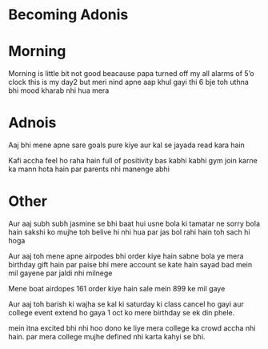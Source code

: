 # Becoming Adonis

# Morning

Morning is little bit not good beacause papa turned off my all alarms of 5’o clock this is my day2 but meri nind apne aap khul gayi thi 6 bje toh uthna bhi mood kharab nhi hua mera

# Adnois

Aaj bhi mene apne sare goals pure kiye aur kal se jayada read kara hain

Kafi accha feel ho raha hain full of positivity bas kabhi kabhi gym join karne ka mann hota hain par parents nhi manenge abhi

# Other

Aur aaj subh subh jasmine se bhi baat hui usne bola ki tamatar ne sorry bola hain sakshi ko mujhe toh belive hi nhi hua par jas bol rahi hain toh sach hi hoga

Aur aaj toh mene apne airpodes bhi order kiye hain sabne bola ye mera birthday gift hain par paise bhi mere account se kate hain sayad bad mein mil gayene par jaldi nhi milnege

Mene boat airdopes 161 order kiye hain sale mein 899 ke mil gaye

Aur aaj toh barish ki wajha se kal ki saturday ki class cancel ho gayi aur college event extend ho gaya 1 oct ko mere birthday se ek din phele.

mein itna excited bhi nhi hoo dono ke liye mera college ka crowd accha nhi hain. par mera college mujhe defined nhi karta kahyi se bhi.